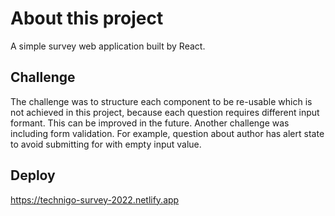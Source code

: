 # About this project

A simple survey web application built by React.

## Challenge

The challenge was to structure each component to be re-usable which is not achieved in this project, because each question requires different input formant. This can be improved in the future. Another challenge was including form validation. For example, question about author has alert state to avoid submitting for with empty input value.

## Deploy

https://technigo-survey-2022.netlify.app
